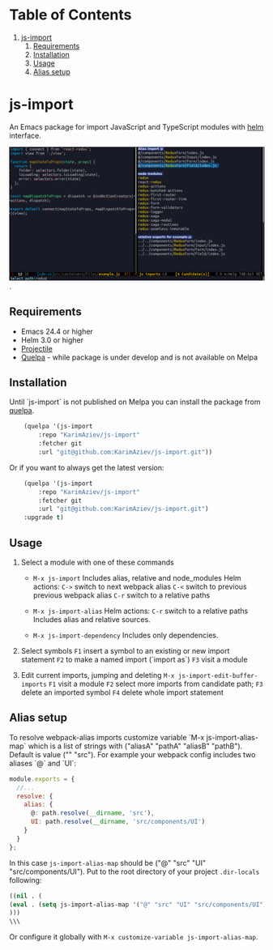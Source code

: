 
# Table of Contents

1.  [js-import](#org7a05a1c)
    1.  [Requirements](#org8bb2ccf)
    2.  [Installation](#org66d242b)
    3.  [Usage](#orgd8bdc4e)
    4.  [Alias setup](#orgc8d9f05)


<a id="org7a05a1c"></a>

# js-import

An Emacs package for import JavaScript and TypeScript modules with [helm](<https://github.com/emacs-helm/helm> "helm") interface.


![](js-import-demo.gif).


<a id="org8bb2ccf"></a>

## Requirements

-   Emacs 24.4 or higher
-   Helm 3.0 or higher
-   [Projectile](<https://github.com/bbatsov/projectile> "projectile")
-   [Quelpa](<https://github.com/quelpa/quelpa> "quelpa") - while package is under develop and is not available on Melpa


<a id="org66d242b"></a>

## Installation

Until \`js-import\` is not published on Melpa you can install the package from [quelpa](<https://github.com/quelpa/quelpa> "quelpa").

```cl
    (quelpa '(js-import
        :repo "KarimAziev/js-import"
        :fetcher git
        :url "git@github.com:KarimAziev/js-import.git"))
```

Or if you want to always get the latest version:

```cl
    (quelpa '(js-import
        :repo "KarimAziev/js-import"
        :fetcher git
        :url "git@github.com:KarimAziev/js-import.git")
    :upgrade t)
```


<a id="orgd8bdc4e"></a>

## Usage

1.  Select a module with one of these commands
    - `M-x js-import`
      Includes alias, relative and node_modules
        Helm actions:
        `C->`  switch to next webpack alias
        `C-<`  switch to previous previous webpack alias
        `C-r`  switch to a relative paths

    - `M-x js-import-alias`
      Helm actions:
      `C-r`  switch to a relative paths
      Includes alias and relative sources.

    - `M-x js-import-dependency`
        Includes only dependencies.

2.  Select symbols
        `F1` insert a symbol to an existing or new import statement
        `F2` to make a named import (\`import as\`)
        `F3` visit a module
3. Edit current imports, jumping and deleting
    `M-x js-import-edit-buffer-imports`
        `F1` visit a module
        `F2` select more imports from candidate path;
        `F3` delete an imported symbol
        `F4` delete whole import statement


<a id="orgc8d9f05"></a>

## Alias setup

To resolve webpack-alias imports customize variable \`M-x js-import-alias-map\` which is a list of strings with ("aliasA" "pathA" "aliasB" "pathB"). Default is value ("" "src").
For example your webpack config includes two aliases \`@\` and \`UI\`:

```javascript
module.exports = {
  //...
  resolve: {
    alias: {
      @: path.resolve(__dirname, 'src'),
      UI: path.resolve(__dirname, 'src/components/UI')
    }
  }
};
```

In this case `js-import-alias-map` should be ("@" "src" "UI" "src/components/UI"). Put to the root directory of your project `.dir-locals` following:

```cl
((nil . (
(eval . (setq js-import-alias-map '("@" "src" "UI" "src/components/UI")))
)))
\\\
```
Or configure it globally with `M-x customize-variable js-import-alias-map`.

